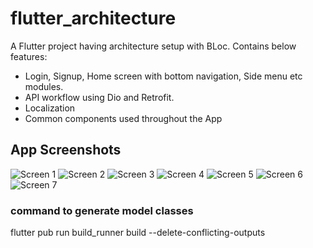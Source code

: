 # flutter_architecture

A Flutter project having architecture setup with BLoc.
Contains below features:
 - Login, Signup, Home screen with bottom navigation, Side menu etc modules.
 - API workflow using Dio and Retrofit.
 - Localization
 - Common components used throughout the App


## App Screenshots

![Screen 1](app_screenshots/1.png)
![Screen 2](app_screenshots/2.png)
![Screen 3](app_screenshots/3.png)
![Screen 4](app_screenshots/4.png)
![Screen 5](app_screenshots/5.png)
![Screen 6](app_screenshots/6.png)
![Screen 7](app_screenshots/7.png)


### command to generate model classes
flutter pub run build_runner build --delete-conflicting-outputs


